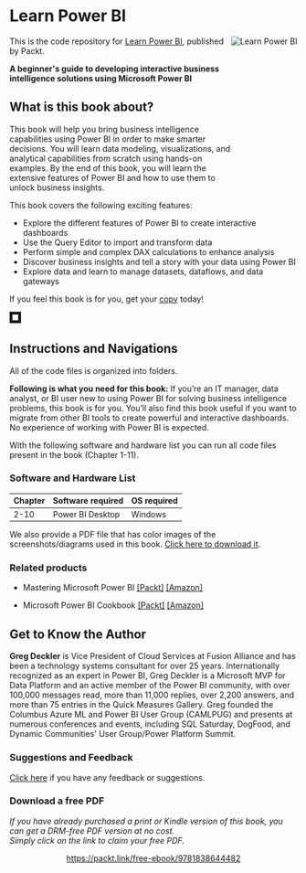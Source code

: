 


# Learn Power BI

<a href="https://www.packtpub.com/in/data/learn-power-bi?utm_source=github&utm_medium=repository&utm_campaign=9781838644482"><img src="https://www.packtpub.com/media/catalog/product/cache/e4d64343b1bc593f1c5348fe05efa4a6/9/7/9781838644482-original.png" alt="Learn Power BI" height="256px" align="right"></a>

This is the code repository for [Learn Power BI](https://www.packtpub.com/in/data/learn-power-bi?utm_source=github&utm_medium=repository&utm_campaign=9781838644482), published by Packt.

**A beginner's guide to developing interactive business intelligence solutions using Microsoft Power BI**

## What is this book about?
This book will help you bring business intelligence capabilities using Power BI in order to make smarter decisions. You will learn data modeling, visualizations, and analytical capabilities from scratch using hands-on examples. By the end of this book, you will learn the extensive features of Power BI and how to use them to unlock business insights.

This book covers the following exciting features: 
* Explore the different features of Power BI to create interactive dashboards
* Use the Query Editor to import and transform data
* Perform simple and complex DAX calculations to enhance analysis
* Discover business insights and tell a story with your data using Power BI
* Explore data and learn to manage datasets, dataflows, and data gateways

If you feel this book is for you, get your [copy](https://www.amazon.com/dp/1838644482) today!

<a href="https://www.packtpub.com/?utm_source=github&utm_medium=banner&utm_campaign=GitHubBanner"><img src="https://raw.githubusercontent.com/PacktPublishing/GitHub/master/GitHub.png" alt="https://www.packtpub.com/" border="5" /></a>

## Instructions and Navigations
All of the code files is organized into folders. 


**Following is what you need for this book:**
If you’re an IT manager, data analyst, or BI user new to using Power BI for solving business intelligence problems, this book is for you. You’ll also find this book useful if you want to migrate from other BI tools to create powerful and interactive dashboards. No experience of working with Power BI is expected.

With the following software and hardware list you can run all code files present in the book (Chapter 1-11).

### Software and Hardware List

| Chapter  | Software required                                     | OS required                        |
| -------- | ------------------------------------------------------| -----------------------------------|
| 2-10     | Power BI Desktop                                      | Windows                            |

We also provide a PDF file that has color images of the screenshots/diagrams used in this book. [Click here to download it](https://static.packt-cdn.com/downloads/9781838644482_ColorImages.pdf).


### Related products <Other books you may enjoy>
* Mastering Microsoft Power BI [[Packt]](https://www.packtpub.com/big-data-and-business-intelligence/mastering-microsoft-power-bi?utm_source=github&utm_medium=repository&utm_campaign=9781788297233) [[Amazon]](https://www.amazon.com/dp/1788297237)

* Microsoft Power BI Cookbook [[Packt]](https://www.packtpub.com/big-data-and-business-intelligence/microsoft-power-bi-cookbook?utm_source=github&utm_medium=repository&utm_campaign=9781788290142) [[Amazon]](https://www.amazon.com/dp/1788290143)

## Get to Know the Author
**Greg Deckler**
is Vice President of Cloud Services at Fusion Alliance and has been a technology systems consultant for over 25 years. Internationally recognized as an expert in Power BI, Greg Deckler is a Microsoft MVP for Data Platform and an active member of the Power BI community, with over 100,000 messages read, more than 11,000 replies, over 2,200 answers, and more than 75 entries in the Quick Measures Gallery. Greg founded the Columbus Azure ML and Power BI User Group (CAMLPUG) and presents at numerous conferences and events, including SQL Saturday, DogFood, and Dynamic Communities' User Group/Power Platform Summit.


### Suggestions and Feedback
[Click here](https://docs.google.com/forms/d/e/1FAIpQLSdy7dATC6QmEL81FIUuymZ0Wy9vH1jHkvpY57OiMeKGqib_Ow/viewform) if you have any feedback or suggestions.

### Download a free PDF

 <i>If you have already purchased a print or Kindle version of this book, you can get a DRM-free PDF version at no cost.<br>Simply click on the link to claim your free PDF.</i>
<p align="center"> <a href="https://packt.link/free-ebook/9781838644482">https://packt.link/free-ebook/9781838644482 </a> </p>